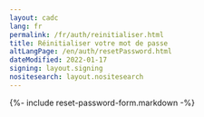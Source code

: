 ```yaml
---
layout: cadc
lang: fr
permalink: /fr/auth/reinitialiser.html
title: Réinitialiser votre mot de passe
altLangPage: /en/auth/resetPassword.html
dateModified: 2022-01-17
signing: layout.signing
nositesearch: layout.nositesearch
---
```


{%- include reset-password-form.markdown -%}
